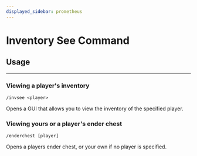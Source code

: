 ```yaml
---
displayed_sidebar: prometheus
---
```


# Inventory See Command

## Usage
---

### Viewing a player's inventory

```text
/invsee <player>
```

Opens a GUI that allows you to view the inventory of the specified player.

### Viewing yours or a player's ender chest

```text
/enderchest [player]
```

Opens a players ender chest, or your own if no player is specified.